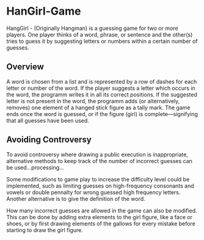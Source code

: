 ﻿# HanGirl-Game
HangGirl - (Originally Hangman) is a guessing game for two or more players. One player thinks of a word, phrase, or sentence and the other(s) tries to guess it by suggesting letters or numbers within a certain number of guesses.

## Overview
A word is chosen from a list and is represented by a row of dashes for each letter or number of the word. If the player suggests a letter which occurs in the word, the programm writes it in all its correct positions. If the suggested letter is not present in the word, the programm adds (or alternatively, removes) one element of a hanged stick figure as a tally mark. 
The game ends once the word is guessed, or if the figure (girl) is complete—signifying that all guesses have been used.

## Avoiding Controversy
To avoid controversy where drawing a public execution is inappropriate, alternative methods to keep track of the number of incorrect guesses can be used...processing...

Some modifications to game play to increase the difficulty level could be implemented, such as limiting guesses on high-frequency consonants and vowels or double pennalty for wrong guessed high frequency letters. 
Another alternative is to give the definition of the word.

How many incorrect guesses are allowed in the game can also be modified. This can be done by adding extra elements to the girl figure, like a face or shoes, or by first drawing elements of the gallows for every mistake before starting to draw the girl figure.
